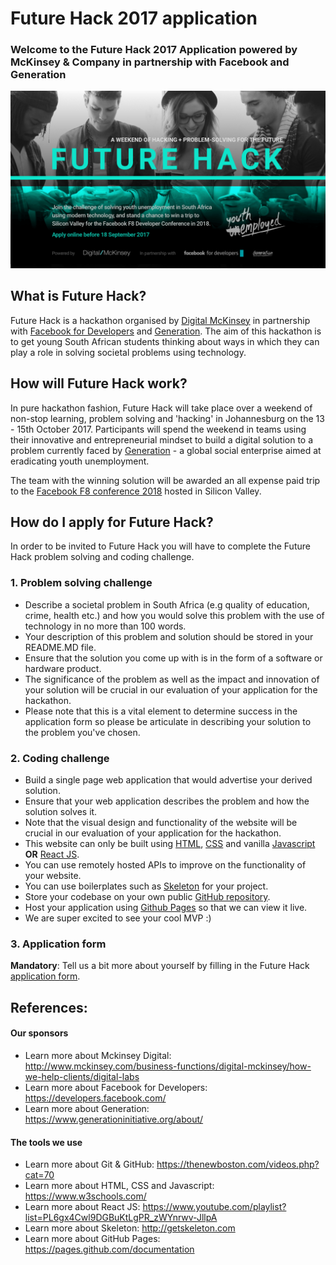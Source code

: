 # Future Hack 2017 application
### Welcome to the Future Hack 2017 Application powered by McKinsey & Company in partnership with Facebook and Generation
![](future-hack.png)

## What is Future Hack?
Future Hack is a hackathon organised by [Digital McKinsey](http://www.mckinsey.com/business-functions/digital-mckinsey/how-we-help-clients/digital-labs) in partnership with [Facebook for Developers](https://developers.facebook.com/) and [Generation](https://www.generationinitiative.org/). The aim of this hackathon is to get young South African students thinking about ways in which they can play a role in solving societal problems using technology.

## How will Future Hack work?
In pure hackathon fashion, Future Hack will take place over a weekend of non-stop learning, problem solving and 'hacking' in Johannesburg on the 13 - 15th October 2017. Participants will spend the weekend in teams using their innovative and entrepreneurial mindset to build a digital solution to a problem currently faced by [Generation](https://www.generationinitiative.org/about/) - a global social enterprise aimed at eradicating youth unemployment.

The team with the winning solution will be awarded an all expense paid trip to the [Facebook F8 conference 2018](https://www.fbf8.com/) hosted in Silicon Valley.

## How do I apply for Future Hack?
In order to be invited to Future Hack you will have to complete the Future Hack problem solving and coding challenge.

### 1. Problem solving challenge
 - Describe a societal problem in South Africa (e.g quality of education, crime, health etc.) and how you would solve this problem with the use of technology in no more than 100 words.
 - Your description of this problem and solution should be stored in your README.MD file.
 - Ensure that the solution you come up with is in the form of a software or hardware product.
 - The significance of the problem as well as the impact and innovation of your solution will be crucial in our evaluation of your application for the hackathon.
 - Please note that this is a vital element to determine success in the application form so please be articulate in describing your solution to the problem you've chosen.

### 2. Coding challenge
 - Build a single page web application that would advertise your derived solution.
 - Ensure that your web application describes the problem and how the solution solves it.
 - Note that the visual design and functionality of the website will be crucial in our evaluation of your application for the hackathon.
 - This website can only be built using [HTML](https://www.w3schools.com/html/default.asp), [CSS](https://www.w3schools.com/css/default.asp) and vanilla [Javascript](https://www.w3schools.com/js/default.asp) **OR** [React JS](https://facebook.github.io/react/).
 - You can use remotely hosted APIs to improve on the functionality of your website.
 - You can use boilerplates such as [Skeleton](http://getskeleton.com) for your project.
 - Store your codebase on your own public [GitHub repository](https://github).
 - Host your application using [Github Pages](https://pages.github.com/) so that we can view it live.
 - We are super excited to see your cool MVP :)

### 3. Application form
**Mandatory**: Tell us a bit more about yourself by filling in the Future Hack [application form](https://mck-forms.typeform.com/to/iSp2Yn).

## References:

#### Our sponsors
- Learn more about Mckinsey Digital: http://www.mckinsey.com/business-functions/digital-mckinsey/how-we-help-clients/digital-labs
- Learn more about Facebook for Developers: https://developers.facebook.com/
- Learn more about Generation: https://www.generationinitiative.org/about/

#### The tools we use
- Learn more about Git & GitHub: https://thenewboston.com/videos.php?cat=70		  
- Learn more about HTML, CSS and Javascript: https://www.w3schools.com/
- Learn more about React JS: https://www.youtube.com/playlist?list=PL6gx4Cwl9DGBuKtLgPR_zWYnrwv-JllpA
- Learn more about Skeleton: http://getskeleton.com
- Learn more about GitHub Pages: https://pages.github.com/documentation
